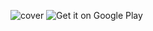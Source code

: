 
![cover](https://github.com/user-attachments/assets/2fd3d27f-7cea-4b64-a9d7-16313d772402)
![Get it on Google Play](https://github.com/user-attachments/assets/505530d4-3174-4e02-8013-53bd5ce7b7ef)

